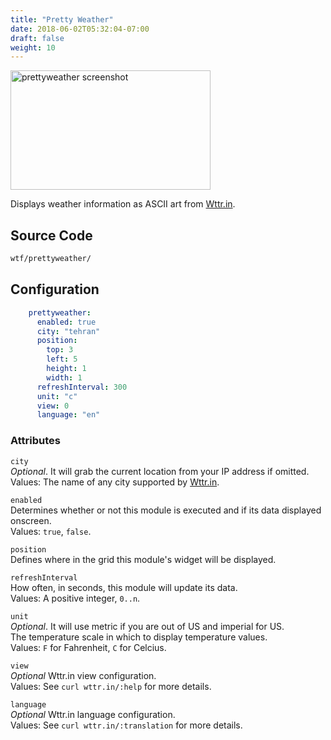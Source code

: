 ```yaml
---
title: "Pretty Weather"
date: 2018-06-02T05:32:04-07:00
draft: false
weight: 10
---
```


<img class="screenshot" src="/imgs/modules/prettyweather.png" width="320" height="191" alt="prettyweather screenshot" />

Displays weather information as ASCII art from
[Wttr.in](http://wttr.in).


## Source Code

```bash
wtf/prettyweather/
```

## Configuration

```yaml
    prettyweather:
      enabled: true
      city: "tehran"
      position:
        top: 3
        left: 5
        height: 1
        width: 1
      refreshInterval: 300
      unit: "c"
      view: 0
      language: "en"
```

### Attributes

`city` <br />
_Optional_. It will grab the current location from your IP address if
omitted.<br />
Values: The name of any city supported by [Wttr.in](http://wttr.in).

`enabled` <br />
Determines whether or not this module is executed and if its data displayed onscreen. <br />
Values: `true`, `false`.

`position` <br />
Defines where in the grid this module's widget will be displayed. <br />

`refreshInterval` <br />
How often, in seconds, this module will update its data. <br />
Values: A positive integer, `0..n`.

`unit` <br />
_Optional_. It will use metric if you are out of US and imperial for US.<br />
The temperature scale in which to display temperature values. <br />
Values: `F` for Fahrenheit, `C` for Celcius.

`view` <br />
_Optional_ Wttr.in view configuration. <br />
Values: See `curl wttr.in/:help` for more details.

`language` <br />
_Optional_ Wttr.in language configuration. <br />
Values: See `curl wttr.in/:translation` for more details.
